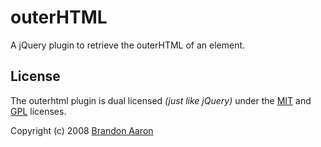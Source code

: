 # outerHTML

A jQuery plugin to retrieve the outerHTML of an element.


## License

The outerhtml plugin is dual licensed *(just like jQuery)* under the [MIT](http://www.opensource.org/licenses/mit-license.php) and [GPL](http://www.opensource.org/licenses/gpl-license.php) licenses.

Copyright (c) 2008 [Brandon Aaron](http://brandonaaron.net)